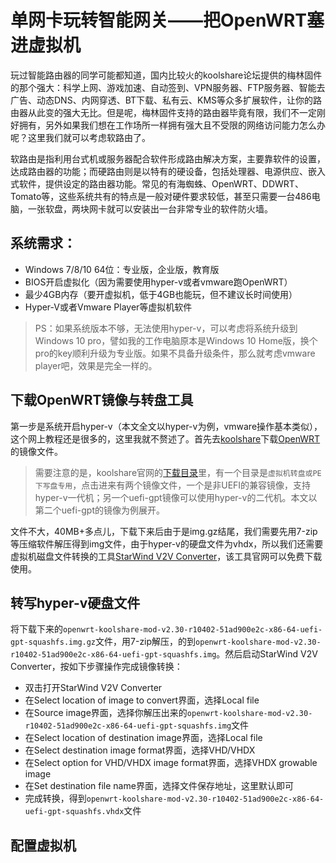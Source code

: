 # 单网卡玩转智能网关——把OpenWRT塞进虚拟机

玩过智能路由器的同学可能都知道，国内比较火的koolshare论坛提供的梅林固件的那个强大：科学上网、游戏加速、自动签到、VPN服务器、FTP服务器、智能去广告、动态DNS、内网穿透、BT下载、私有云、KMS等众多扩展软件，让你的路由器从此变的强大无比。但是呢，梅林固件支持的路由器毕竟有限，我们不一定刚好拥有，另外如果我们想在工作场所一样拥有强大且不受限的网络访问能力怎么办呢？这里我们就可以考虑软路由了。

软路由是指利用台式机或服务器配合软件形成路由解决方案，主要靠软件的设置，达成路由器的功能；而硬路由则是以特有的硬设备，包括处理器、电源供应、嵌入式软件，提供设定的路由器功能。常见的有海蜘蛛、OpenWRT、DDWRT、Tomato等，这些系统共有的特点是一般对硬件要求较低，甚至只需要一台486电脑，一张软盘，两块网卡就可以安装出一台非常专业的软件防火墙。

## 系统需求：
- Windows 7/8/10 64位：专业版，企业版，教育版
- BIOS开启虚拟化（因为需要使用hyper-v或者vmware跑OpenWRT）
- 最少4GB内存（要开虚拟机，低于4GB也能玩，但不建议长时间使用）
- Hyper-V或者Vmware Player等虚拟机软件

>PS：如果系统版本不够，无法使用hyper-v，可以考虑将系统升级到Windows 10 pro，譬如我的工作电脑原本是Windows 10 Home版，换个pro的key顺利升级为专业版。如果不具备升级条件，那么就考虑vmware player吧，效果是完全一样的。

## 下载OpenWRT镜像与转盘工具

第一步是系统开启hyper-v（本文全文以hyper-v为例，vmware操作基本类似），这个网上教程还是很多的，这里我就不赘述了。首先去[koolshare](http://firmware.koolshare.cn/LEDE_X64_fw867/)下载[OpenWRT](http://firmware.koolshare.cn/LEDE_X64_fw867/%E8%99%9A%E6%8B%9F%E6%9C%BA%E8%BD%AC%E7%9B%98%E6%88%96PE%E4%B8%8B%E5%86%99%E7%9B%98%E4%B8%93%E7%94%A8/openwrt-koolshare-mod-v2.30-r10402-51ad900e2c-x86-64-uefi-gpt-squashfs.img.gz)的镜像文件。

>需要注意的是，koolshare官网的[下载目录](http://firmware.koolshare.cn/LEDE_X64_fw867/)里，有一个目录是`虚拟机转盘或PE下写盘专用`，点击进来有两个镜像文件，一个是非UEFI的兼容镜像，支持hyper-v一代机；另一个uefi-gpt镜像可以使用hyper-v的二代机。本文以第二个uefi-gpt的镜像为例展开。

文件不大，40MB+多点儿，下载下来后由于是img.gz结尾，我们需要先用7-zip等压缩软件解压得到img文件，由于hyper-v的硬盘文件为vhdx，所以我们还需要虚拟机磁盘文件转换的工具[StarWind V2V Converter](https://www.starwindsoftware.com/starwind-v2v-converter)，该工具官网可以免费下载使用。

## 转写hyper-v硬盘文件

将下载下来的`openwrt-koolshare-mod-v2.30-r10402-51ad900e2c-x86-64-uefi-gpt-squashfs.img.gz`文件，用7-zip解压，的到`openwrt-koolshare-mod-v2.30-r10402-51ad900e2c-x86-64-uefi-gpt-squashfs.img`。然后启动StarWind V2V Converter，按如下步骤操作完成镜像转换：

- 双击打开StarWind V2V Converter
- 在Select location of image to convert界面，选择Local file
- 在Source image界面，选择你解压出来的`openwrt-koolshare-mod-v2.30-r10402-51ad900e2c-x86-64-uefi-gpt-squashfs.img`文件
- 在Select location of destination image界面，选择Local file
- 在Select destination image format界面，选择VHD/VHDX
- 在Select option for VHD/VHDX image format界面，选择VHDX growable image
- 在Set destination file name界面，选择文件保存地址，这里默认即可
- 完成转换，得到`openwrt-koolshare-mod-v2.30-r10402-51ad900e2c-x86-64-uefi-gpt-squashfs.vhdx`文件

## 配置虚拟机


